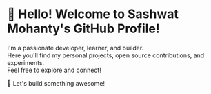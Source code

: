 # 👋 Hello! Welcome to Sashwat Mohanty's GitHub Profile!

I'm a passionate developer, learner, and builder.  
Here you'll find my personal projects, open source contributions, and experiments.  
Feel free to explore and connect!

🚀 Let's build something awesome!


<!--
**sashwatmohanty/sashwatmohanty** is a ✨ _special_ ✨ repository because its `README.md` (this file) appears on your GitHub profile.

Here are some ideas to get you started:

- 🔭 I’m currently working on ...
- 🌱 I’m currently learning ...
- 👯 I’m looking to collaborate on ...
- 🤔 I’m looking for help with ...
- 💬 Ask me about ...
- 📫 How to reach me: ...
- 😄 Pronouns: ...
- ⚡ Fun fact: ...
-->
